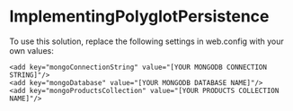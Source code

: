 ImplementingPolyglotPersistence
===============================

To use this solution, replace the following settings in web.config with your own values:

    <add key="mongoConnectionString" value="[YOUR MONGODB CONNECTION STRING]"/>
    <add key="mongoDatabase" value="[YOUR MONGODB DATABASE NAME]"/>
    <add key="mongoProductsCollection" value="[YOUR PRODUCTS COLLECTION NAME]"/>
